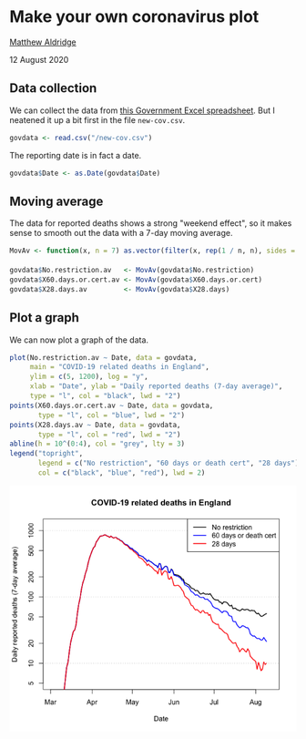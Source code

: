 Make your own coronavirus plot
================
[Matthew Aldridge](https://mpaldridge.github.io)

12 August 2020

Data collection
---------------

We can collect the data from [this Government Excel spreadsheet](https://assets.publishing.service.gov.uk/government/uploads/system/uploads/attachment_data/file/908755/COVID-19_Death_Series_20200812.xlsx). But I neatened it up a bit first in the file `new-cov.csv`.

``` r
govdata <- read.csv("/new-cov.csv")
```
The reporting date is in fact a date.

``` r
govdata$Date <- as.Date(govdata$Date)
```

Moving average
--------------

The data for reported deaths shows a strong "weekend effect", so it makes sense to smooth out the data with a 7-day moving average.

``` r
MovAv <- function(x, n = 7) as.vector(filter(x, rep(1 / n, n), sides = 2))

govdata$No.restriction.av   <- MovAv(govdata$No.restriction)
govdata$X60.days.or.cert.av <- MovAv(govdata$X60.days.or.cert)
govdata$X28.days.av         <- MovAv(govdata$X28.days)
```

Plot a graph
------------

We can now plot a graph of the data.

``` r
plot(No.restriction.av ~ Date, data = govdata,
     main = "COVID-19 related deaths in England",
     ylim = c(5, 1200), log = "y",
     xlab = "Date", ylab = "Daily reported deaths (7-day average)",
     type = "l", col = "black", lwd = "2")
points(X60.days.or.cert.av ~ Date, data = govdata,
       type = "l", col = "blue", lwd = "2")
points(X28.days.av ~ Date, data = govdata,
       type = "l", col = "red", lwd = "2")
abline(h = 10^(0:4), col = "grey", lty = 3)
legend("topright",
       legend = c("No restriction", "60 days or death cert", "28 days"),
       col = c("black", "blue", "red"), lwd = 2)
```

![](/plot-1.png)
